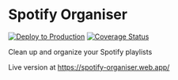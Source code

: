 # Spotify Organiser

[![Deploy to Production](https://github.com/hyldmo/spotify-organizer/actions/workflows/deploy.yml/badge.svg)](https://github.com/hyldmo/spotify-organizer/actions/workflows/deploy.yml)
[![Coverage Status](https://coveralls.io/repos/github/hyldmo/spotify-organizer/badge.svg?branch=master)](https://coveralls.io/github/hyldmo/spotify-organizer?branch=master)

Clean up and organize your Spotify playlists

Live version at https://spotify-organiser.web.app/
